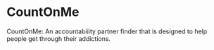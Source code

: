 # CountOnMe

CountOnMe: An accountabiiity partner finder that is designed to help people get through their addictions. 
